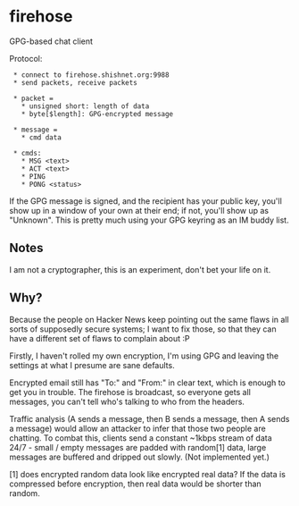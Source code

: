 firehose
========

GPG-based chat client

Protocol:
```
 * connect to firehose.shishnet.org:9988
 * send packets, receive packets

 * packet =
   * unsigned short: length of data
   * byte[$length]: GPG-encrypted message

 * message =
   * cmd data

 * cmds:
   * MSG <text>
   * ACT <text>
   * PING
   * PONG <status>
```

If the GPG message is signed, and the recipient has your public key, you'll
show up in a window of your own at their end; if not, you'll show up as
"Unknown". This is pretty much using your GPG keyring as an IM buddy list.


Notes
-----
I am not a cryptographer, this is an experiment, don't bet your life on it.

Why?
----
Because the people on Hacker News keep pointing out the same flaws in all
sorts of supposedly secure systems; I want to fix those, so that they can
have a different set of flaws to complain about :P

Firstly, I haven't rolled my own encryption, I'm using GPG and leaving the
settings at what I presume are sane defaults.

Encrypted email still has "To:" and "From:" in clear text, which is enough
to get you in trouble. The firehose is broadcast, so everyone gets all
messages, you can't tell who's talking to who from the headers.

Traffic analysis (A sends a message, then B sends a message, then A sends a
message) would allow an attacker to infer that those two people are chatting.
To combat this, clients send a constant ~1kbps stream of data 24/7 - small /
empty messages are padded with random[1] data, large messages are buffered
and dripped out slowly. (Not implemented yet.)

[1] does encrypted random data look like encrypted real data? If the data
is compressed before encryption, then real data would be shorter than random.

